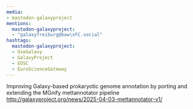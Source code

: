 ```yaml
---
media:
- mastodon-galaxyproject
mentions:
  mastodon-galaxyproject:
  - "galaxyfreiburg@baw\xFC.social"
hashtags:
  mastodon-galaxyproject:
  - UseGalaxy
  - GalaxyProject
  - EOSC
  - EuroScienceGateway
---
```

Improving Galaxy-based prokaryotic genome annotation by porting and extending the MGnify mettannotator pipeline
http://galaxyproject.org/news/2025-04-03-mettannotator-v1/